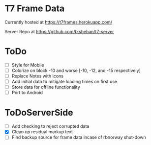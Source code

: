 # T7 Frame Data
Currently hosted at https://t7frames.herokuapp.com/

Server Repo at https://github.com/tkshehan/t7-server

# ToDo
- [ ] Style for Mobile
- [ ] Colorize on block -10 and worse [-10, -12, and -15 respectively]
- [ ] Replace Notes with Icons
- [ ] Add initial data to mitigate loading times on first use
- [ ] Store data for offline functionality
- [ ] Port to Android

# ToDoServerSide
- [ ] Add checking to reject corrupted data
- [x] Clean up residual markup text
- [ ] Find backup source for frame data incase of rbnorway shut-down

